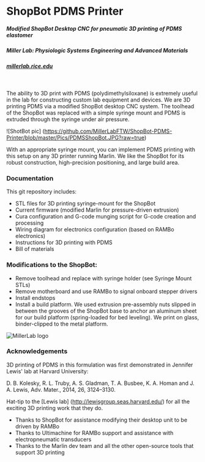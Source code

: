 # ShopBot PDMS Printer

##### Modified ShopBot Desktop CNC for pneumatic 3D printing of PDMS elastomer
##### Miller Lab: Physiologic Systems Engineering and Advanced Materials
##### [millerlab.rice.edu](http://millerlab.rice.edu)
&nbsp;

The ability to 3D print with PDMS (polydimethylsiloxane) is extremely useful in the lab for constructing custom lab equipment and devices. We are 3D printing PDMS via a modified ShopBot desktop CNC system. The toolhead of the ShopBot was replaced with a simple syringe mount and PDMS is extruded through the syringe under air pressure.

![ShotBot pic] (https://github.com/MillerLabFTW/ShopBot-PDMS-Printer/blob/master/Pics/PDMSShopBot.JPG?raw=true)

With an appropriate syringe mount, you can implement PDMS printing with this setup on any 3D printer running Marlin. We like the ShopBot for its robust construction, high-precision positioning, and large build area. 


### Documentation
This git repository includes:
- STL files for 3D printing syringe-mount for the ShopBot
- Current firmware (modified Marlin for pressure-driven extrusion)
- Cura configuration and G-code munging script for G-code creation and processing
- Wiring diagram for electronics configuration (based on RAMBo electronics)
- Instructions for 3D printing with PDMS
- Bill of materials

### Modifications to the ShopBot:
- Remove toolhead and replace with syringe holder (see Syringe Mount STLs)
- Remove motherboard and use RAMBo to signal onboard stepper drivers
- Install endstops 
- Install a build platform. We used extrusion pre-assembly nuts slipped in between the grooves of the ShopBot base to anchor an aluminum sheet for our build platform (spring-loaded for bed leveling). We print on glass, binder-clipped to the metal platform. 



![MillerLab logo](https://github.com/MillerLabFTW/OpenSLS/blob/master/MillerLab_logo.jpg)

### Acknowledgements

3D printing of PDMS in this formulation was first demonstrated in Jennifer Lewis' lab at Harvard University:

D. B. Kolesky, R. L. Truby, A. S. Gladman, T. A. Busbee, K. A. Homan and J. A. Lewis, Adv. Mater., 2014, 26, 3124–3130.

Hat-tip to the [Lewis lab] (http://lewisgroup.seas.harvard.edu/) for all the exciting 3D printing work that they do.

- Thanks to ShopBot for assistance modifying their desktop unit to be driven by RAMBo
- Thanks to Ultimachine for RAMBo support and assistance with electropneumatic transducers
- Thanks to the Marlin dev team and all the other open-source tools that support 3D printing
